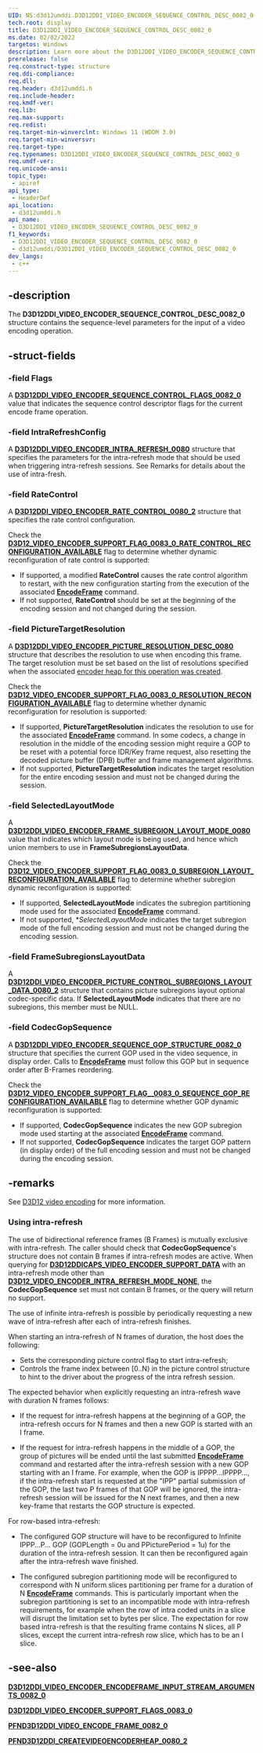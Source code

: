 ```yaml
---
UID: NS:d3d12umddi.D3D12DDI_VIDEO_ENCODER_SEQUENCE_CONTROL_DESC_0082_0
tech.root: display
title: D3D12DDI_VIDEO_ENCODER_SEQUENCE_CONTROL_DESC_0082_0
ms.date: 02/02/2022
targetos: Windows
description: Learn more about the D3D12DDI_VIDEO_ENCODER_SEQUENCE_CONTROL_DESC_0082_0 structure.
prerelease: false
req.construct-type: structure
req.ddi-compliance: 
req.dll: 
req.header: d3d12umddi.h
req.include-header: 
req.kmdf-ver: 
req.lib: 
req.max-support: 
req.redist: 
req.target-min-winverclnt: Windows 11 (WDDM 3.0)
req.target-min-winversvr: 
req.target-type: 
req.typenames: D3D12DDI_VIDEO_ENCODER_SEQUENCE_CONTROL_DESC_0082_0
req.umdf-ver: 
req.unicode-ansi: 
topic_type:
 - apiref
api_type:
 - HeaderDef
api_location:
 - d3d12umddi.h
api_name:
 - D3D12DDI_VIDEO_ENCODER_SEQUENCE_CONTROL_DESC_0082_0
f1_keywords:
 - D3D12DDI_VIDEO_ENCODER_SEQUENCE_CONTROL_DESC_0082_0
 - d3d12umddi/D3D12DDI_VIDEO_ENCODER_SEQUENCE_CONTROL_DESC_0082_0
dev_langs:
 - c++
---
```


## -description

The **D3D12DDI_VIDEO_ENCODER_SEQUENCE_CONTROL_DESC_0082_0** structure contains the sequence-level parameters for the input of a video encoding operation.

## -struct-fields

### -field Flags

A [**D3D12DDI_VIDEO_ENCODER_SEQUENCE_CONTROL_FLAGS_0082_0**](ne-d3d12umddi-d3d12ddi_video_encoder_sequence_control_flags_0082_0.md) value that indicates the sequence control descriptor flags for the current encode frame operation.

### -field IntraRefreshConfig

A [**D3D12DDI_VIDEO_ENCODER_INTRA_REFRESH_0080**](ns-d3d12umddi-d3d12ddi_video_encoder_intra_refresh_0080.md) structure that specifies the parameters for the intra-refresh mode that should be used when triggering intra-refresh sessions. See Remarks for details about the use of intra-fresh.

### -field RateControl

A [**D3D12DDI_VIDEO_ENCODER_RATE_CONTROL_0080_2**](ns-d3d12umddi-d3d12ddi_video_encoder_rate_control_0080_2.md) structure that specifies the rate control configuration.

Check the [**D3D12_VIDEO_ENCODER_SUPPORT_FLAG_0083_0_RATE_CONTROL_RECONFIGURATION_AVAILABLE**](ne-d3d12umddi-d3d12ddi_video_encoder_support_flags_0083_0.md) flag to determine whether dynamic reconfiguration of rate control is supported:

* If supported, a modified **RateControl** causes the rate control algorithm to restart, with the new configuration starting from the execution of the associated [**EncodeFrame**](nc-d3d12umddi-pfnd3d12ddi_video_encode_frame_0082_0.md) command.
* If not supported, **RateControl** should be set at the beginning of the encoding session and not changed during the session.

### -field PictureTargetResolution

A [**D3D12DDI_VIDEO_ENCODER_PICTURE_RESOLUTION_DESC_0080**](ns-d3d12umddi-d3d12ddi_video_encoder_picture_resolution_desc_0080.md) structure that describes the resolution to use when encoding this frame. The target resolution must be set based on the list of resolutions specified when the associated [encoder heap for this operation was created](nc-d3d12umddi-pfnd3d12ddi_createvideoencoderheap_0080_2.md).

Check the [**D3D12_VIDEO_ENCODER_SUPPORT_FLAG_0083_0_RESOLUTION_RECONFIGURATION_AVAILABLE**](ne-d3d12umddi-d3d12ddi_video_encoder_support_flags_0083_0.md) flag to determine whether dynamic reconfiguration for resolution is supported:

* If supported, **PictureTargetResolution** indicates the resolution to use for the associated [**EncodeFrame**](nc-d3d12umddi-pfnd3d12ddi_video_encode_frame_0082_0.md) command. In some codecs, a change in resolution in the middle of the encoding session might require a GOP to be reset with a potential force IDR/Key frame request, also resetting the decoded picture buffer (DPB) buffer and frame management algorithms.
* If not supported, **PictureTargetResolution** indicates the target resolution for the entire encoding session and must not be changed during the session.

### -field SelectedLayoutMode

A [**D3D12DDI_VIDEO_ENCODER_FRAME_SUBREGION_LAYOUT_MODE_0080**](ne-d3d12umddi-d3d12ddi_video_encoder_frame_subregion_layout_mode_0080.md) value that indicates which layout mode is being used, and hence which union members to use in **FrameSubregionsLayoutData**.

Check the [**D3D12_VIDEO_ENCODER_SUPPORT_FLAG_0083_0_SUBREGION_LAYOUT_RECONFIGURATION_AVAILABLE**](ne-d3d12umddi-d3d12ddi_video_encoder_support_flags_0083_0.md) flag to determine whether subregion dynamic reconfiguration is supported:

* If supported, **SelectedLayoutMode** indicates the subregion partitioning mode used for the associated [**EncodeFrame**](nc-d3d12umddi-pfnd3d12ddi_video_encode_frame_0082_0.md) command.
* If not supported, **SelectedLayoutMode* indicates the target subregion mode of the full encoding session and must not be changed during the encoding session.

### -field FrameSubregionsLayoutData

A [**D3D12DDI_VIDEO_ENCODER_PICTURE_CONTROL_SUBREGIONS_LAYOUT_DATA_0080_2**](ns-d3d12umddi-d3d12ddi_video_encoder_picture_control_subregions_layout_data_0080_2.md) structure that contains picture subregions layout optional codec-specific data. If **SelectedLayoutMode** indicates that there are no subregions, this member must be NULL.

### -field CodecGopSequence

A [**D3D12DDI_VIDEO_ENCODER_SEQUENCE_GOP_STRUCTURE_0082_0**](ns-d3d12umddi-d3d12ddi_video_encoder_sequence_gop_structure_0082_0.md) structure that specifies the current GOP used in the video sequence, in display order. Calls to [**EncodeFrame**](nc-d3d12umddi-pfnd3d12ddi_video_encode_frame_0082_0.md) must follow this GOP but in sequence order after B-Frames reordering.

Check the [**D3D12_VIDEO_ENCODER_SUPPORT_FLAG__0083_0_SEQUENCE_GOP_RECONFIGURATION_AVAILABLE**](ne-d3d12umddi-d3d12ddi_video_encoder_support_flags_0083_0.md) flag to determine whether GOP dynamic reconfiguration is supported:

* If supported, **CodecGopSequence** indicates the new GOP subregion mode used starting at the associated [**EncodeFrame**](nc-d3d12umddi-pfnd3d12ddi_video_encode_frame_0082_0.md) command.
* If not supported, **CodecGopSequence** indicates the target GOP pattern (in display order) of the full encoding session and must not be changed during the encoding session.

## -remarks

See [D3D12 video encoding](/windows-hardware/drivers/display/video-encoding-d3d12.md) for more information.

### Using intra-refresh

The use of bidirectional reference frames (B Frames) is mutually exclusive with intra-refresh. The caller should check that **CodecGopSequence**'s structure does not contain B frames if intra-refresh modes are active. When querying for [**D3D12DDICAPS_VIDEO_ENCODER_SUPPORT_DATA**](ns-d3d12umddi-d3d12ddicaps_video_encoder_support_data_0083_0.md) with an intra-refresh mode other than [**D3D12_VIDEO_ENCODER_INTRA_REFRESH_MODE_NONE**](ne-d3d12umddi-d3d12ddi_video_encoder_intra_refresh_mode_0080.md), the **CodecGopSequence** set must not contain B frames, or the query will return no support.

The use of infinite intra-refresh is possible by periodically requesting a new wave of intra-refresh after each of intra-refresh finishes.

When starting an intra-refresh of N frames of duration, the host does the following:

* Sets the corresponding picture control flag to start intra-refresh;
* Controls the frame index between [0..N) in the picture control structure to hint to the driver about the progress of the intra refresh session.

The expected behavior when explicitly requesting an intra-refresh wave with duration N frames follows:

* If the request for intra-refresh happens at the beginning of a GOP, the intra-refresh occurs for N frames and then a new GOP is started with an I frame.

* If the request for intra-refresh happens in the middle of a GOP, the group of pictures will be ended until the last submitted [**EncodeFrame**](nc-d3d12umddi-pfnd3d12ddi_video_encode_frame_0082_0.md) command and restarted after the intra-refresh session with a new GOP starting with an I frame. For example, when the GOP is IPPPP...IPPPP..., if the intra-refresh start is requested at the "IPP" partial submission of the GOP, the last two P frames of that GOP will be ignored, the intra-refresh session will be issued for the N next frames, and then a new key-frame that restarts the GOP structure is expected.

For row-based intra-refresh:

* The configured GOP structure will have to be reconfigured to Infinite IPPP...P... GOP (GOPLength = 0u and PPicturePeriod = 1u) for the duration of the intra-refresh session. It can then be reconfigured again after the intra-refresh wave finished.

* The configured subregion partitioning mode will be reconfigured to correspond with N uniform slices partitioning per frame for a duration of N [**EncodeFrame**](nc-d3d12umddi-pfnd3d12ddi_video_encode_frame_0082_0.md) commands. This is particularly important when the subregion partitioning is set to an incompatible mode with intra-refresh requirements, for example when the row of intra coded units in a slice will disrupt the limitation set to bytes per slice. The expectation for row based intra-refresh is that the resulting frame contains N slices, all P slices, except the current intra-refresh row slice, which has to be an I slice.

## -see-also

[**D3D12DDI_VIDEO_ENCODER_ENCODEFRAME_INPUT_STREAM_ARGUMENTS_0082_0**](ns-d3d12umddi-d3d12ddi_video_encoder_encodeframe_input_stream_arguments_0082_0.md)

[**D3D12DDI_VIDEO_ENCODER_SUPPORT_FLAGS_0083_0**](ne-d3d12umddi-d3d12ddi_video_encoder_support_flags_0083_0.md)

[**PFND3D12DDI_VIDEO_ENCODE_FRAME_0082_0**](nc-d3d12umddi-pfnd3d12ddi_video_encode_frame_0082_0.md)

[**PFND3D12DDI_CREATEVIDEOENCODERHEAP_0080_2**](nc-d3d12umddi-pfnd3d12ddi_createvideoencoderheap_0080_2.md)
